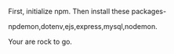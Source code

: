 First, initialize npm. Then install these packages-

npdemon,dotenv,ejs,express,mysql,nodemon.

Your are rock to go.
